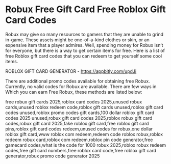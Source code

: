 # Robux Free Gift Card Free Roblox Gift Card Codes

Robux may give so many resources to gamers that they are unable to grind in-game. These assets might be one-of-a-kind clothes or skin, or an expensive item that a player admires. Well, spending money for Robux isn’t for everyone, but there is a way to get certain items for free. Here is a list of free Roblox gift card codes that you can redeem to get yourself some cool items.

ROBLOX GIFT CARD GENERATOR - https://appbitly.com/updJi

There are additional promo codes available for obtaining free Robux. Currently, no valid codes for Robux are available. There are few ways in Which you can earn Free Robux, these methods are listed below:

free robux gift cards 2025,roblox card codes 2025,unused robux cards,unused roblox redeem code,roblox gift cards unused,roblox gift card codes unused,roblox promo codes gift cards,100 dollar roblox gift card codes 2025 unused,robux gift card codes 2025,roblox robux gift card codes,robux gift card 2025,fake roblox gift card,free roblox gift card pins,roblox gift card codes redeem,unused codes for robux,one dollar roblox gift card,www roblox com redeem,redeem code roblox robux,roblox redeem robux card,roblox com redeem,roblox pin code generator,free gamecard codes,what is the code for 1000 robux 2025,roblox robux redeem codes,free gift card numbers,free roblox card code,free roblox gift card generator,robux promo code generator 2025

